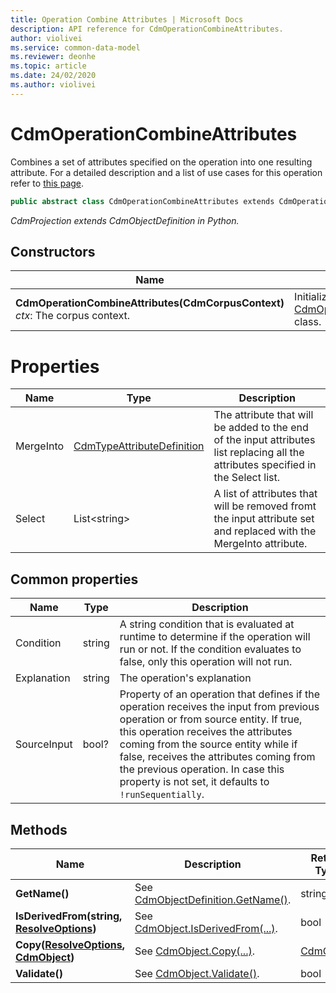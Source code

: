 ```yaml
---
title: Operation Combine Attributes | Microsoft Docs
description: API reference for CdmOperationCombineAttributes.
author: violivei
ms.service: common-data-model
ms.reviewer: deonhe 
ms.topic: article
ms.date: 24/02/2020
ms.author: violivei
---
```


# CdmOperationCombineAttributes

Combines a set of attributes  specified on the operation into one resulting attribute. For a detailed description and a list of use cases for this operation refer to [this page](../../../../sdk/projections/combineattributes.md).

```csharp
public abstract class CdmOperationCombineAttributes extends CdmOperationBase
```
*CdmProjection extends CdmObjectDefinition in Python.*

## Constructors
|Name|Description|
|---|---|
|**CdmOperationCombineAttributes(CdmCorpusContext)**<br/>*ctx*: The corpus context.<br/>|Initializes a new instance of the [CdmOperationCombineAttributes](combineattributes.md) class.|

# Properties
|Name|Type|Description|
|---|---|---|
|MergeInto|[CdmTypeAttributeDefinition](..\typeattribute.md)|The attribute that will be added to the end of the input attributes list replacing all the attributes specified in the Select list.
|Select|List\<string>|A list of attributes that will be removed fromt the input attribute set and replaced with the MergeInto attribute.

## Common properties
|Name|Type|Description|
|---|---|---|
|Condition|string|A string condition that is evaluated at runtime to determine if the operation will run or not. If the condition evaluates to false, only this operation will not run.
|Explanation|string|The operation's explanation
|SourceInput|bool?|Property of an operation that defines if the operation receives the input from previous operation or from source entity. If true, this operation receives the attributes coming from the source entity while if false, receives the attributes coming from the previous operation. In case this property is not set, it defaults to `!runSequentially`.

## Methods
|Name|Description|Return Type|
|---|---|---|
|**GetName()**|See [CdmObjectDefinition.GetName()](cdmobjectdefinition.md#methods).|string|
|**IsDerivedFrom(string, [ResolveOptions](../utilities/resolveoptions.md))**|See  [CdmObject.IsDerivedFrom(...)](cdmobject.md#methods).|bool|
|**Copy([ResolveOptions](../utilities/resolveoptions.md), [CdmObject](cdmobject.md))**|See [CdmObject.Copy(...)](cdmobject.md#methods).|[CdmObject](cdmobject.md)|
|**Validate()**|See [CdmObject.Validate()](cdmobject.md#methods).|bool|

